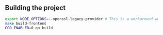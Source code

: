 ## Building the project

```sh
export NODE_OPTIONS=--openssl-legacy-provider # This is a workaround which may cause security issues. Remove this when the packages are updated
make build-frontend
CGO_ENABLED=0 go build
```